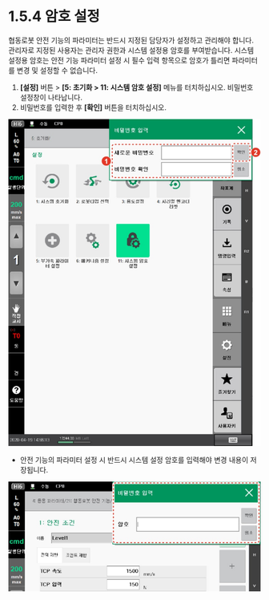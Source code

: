 # 1.5.4 암호 설정

협동로봇 안전 기능의 파라미터는 반드시 지정된 담당자가 설정하고 관리해야 합니다. 관리자로 지정된 사용자는 관리자 권한과 시스템 설정용 암호를 부여받습니다. 시스템 설정용 암호는 안전 기능 파라미터 설정 시 필수 입력 항목으로 암호가 틀리면 파라미터를 변경 및 설정할 수 없습니다.

1. **\[설정]** 버튼 > **\[5: 초기화 > 11: 시스템 암호 설정]** 메뉴를 터치하십시오. 비밀번호 설정창이 나타납니다.
2. 비밀번호를 입력한 후 **\[확인]** 버튼을 터치하십시오.

![](../../.gitbook/assets/image21.jpeg)

* 안전 기능의 파라미터 설정 시 반드시 시스템 설정 암호를 입력해야 변경 내용이 저장됩니다.

![](../../.gitbook/assets/image22.jpeg)

